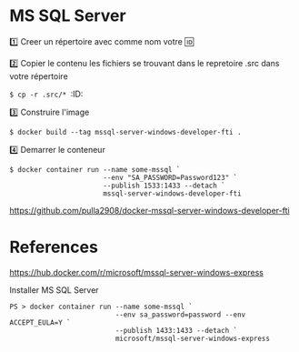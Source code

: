 # MS SQL Server


:one: Creer un répertoire avec comme nom votre :id:

:two: Copier le contenu les fichiers se trouvant dans le repretoire .src dans votre répertoire

`$ cp -r .src/* `:ID:


:three: Construire l'image

```
$ docker build --tag mssql-server-windows-developer-fti .
```

:four: Demarrer le conteneur

```
$ docker container run --name some-mssql `
                       --env "SA_PASSWORD=Password123" `
                       --publish 1533:1433 --detach `
                       mssql-server-windows-developer-fti
```



https://github.com/pulla2908/docker-mssql-server-windows-developer-fti


# References

https://hub.docker.com/r/microsoft/mssql-server-windows-express

Installer MS SQL Server

```
PS > docker container run --name some-mssql `
                          --env sa_password=password --env ACCEPT_EULA=Y `
                          --publish 1433:1433 --detach `
                          microsoft/mssql-server-windows-express
```
